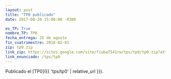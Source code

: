 ```yaml
---
layout: post
title: "TP0 publicado"
date: 2017-08-20 15:00:00 -0300

es_TP: True
nombre_TP: TP0
fecha_entrega: 25 de agosto
fin_cuatrimestre: 2018-02-01
zip: tp0.zip
link_zip: https://sites.google.com/site/fiuba7541rw/tps/tp0/tp0.zip?attredirects=0&d=1
link_enunciado: /tps/tp0
---
```


Publicado el [TP0]({{ 'tps/tp0' | relative_url }}).

